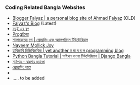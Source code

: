 <h3>Coding  Related Bangla Websites</h3>

* <a href = "https://itsfaiyaz.wordpress.com/" >Blogger Faiyaz | a personal blog site of Ahmad Faiyaz</a> (OLD)
* <a href="http://blog.faiyaz.info/">Faiyaz's Blog</a> (Latest)
* <a href="http://chorui12.blogspot.com/">চড়ুই এর ব্লগ</a>
* <a href="http://www.progkriya.org/"> Progক্রিয়া</a>
* <a href = "http://www.shafaetsplanet.com/planetcoding/">শাফায়েতের ব্লগ | প্রোগ্রামিং এবং অ্যালগরিদম টিউটোরিয়াল</a>
* <a href = "http://nayeemmollickjoy.blogspot.com/">Nayeem Mollick Joy</a>
* <a href = "https://zobayer2009.wordpress.com/">হাবিজাবি হিজিবিজবিজ | yet another হ জ ব র ল programming blog</a>
* <a href = "https://pythonbangla.com/">Python Bangla Tutorial | পাইথন বাংলা টিউটোরিয়াল | Django Bangla</a>
* <a href = "https://www.banglai-django.com/">সূচিপত্র - বাংলায় জ্যাঙ্গো</a>
* <a href = "https://medium.com/%E0%A6%AA%E0%A7%8D%E0%A6%B0%E0%A7%8B%E0%A6%97%E0%A7%8D%E0%A6%B0%E0%A6%BE%E0%A6%AE%E0%A6%BF%E0%A6%82-%E0%A6%AA%E0%A6%BE%E0%A6%A4%E0%A6%BE">প্রোগ্রামিং পাতা</a>
* <a href = ""></a>
* <a href = ""></a>
.....  to be added

